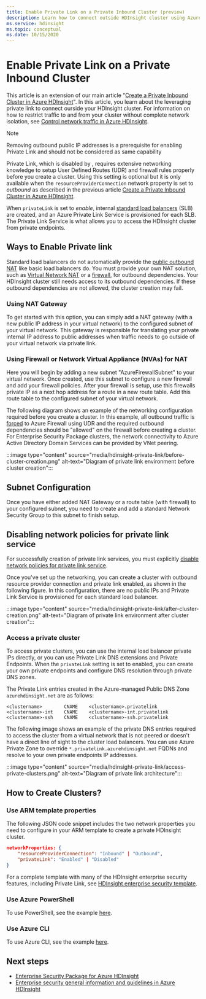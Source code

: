 ```yaml
---
title: Enable Private Link on a Private Inbound Cluster (preview)
description: Learn how to connect outside HDInsight cluster using Azure Private Link.
ms.service: hdinsight
ms.topic: conceptual
ms.date: 10/15/2020
---
```


# Enable Private Link on a Private Inbound Cluster

This article is an extension of our main article "[Create a Private Inbound Cluster in Azure HDInsight](./hdinsight-private-inbound-cluster.md)". In this article, you learn about the leveraging private link to connect ourside your HDInsight cluster. For information on how to restrict traffic to and from your cluster without complete network isolation, see [Control network traffic in Azure HDInsight](./control-network-traffic.md).

>[!NOTE]
>Removing outbound public IP addresses is a prerequisite for enabling Private Link and should not be considered as same capability

Private Link, which is disabled by 
, requires extensive networking knowledge to setup User Defined Routes (UDR) and firewall rules properly before you create a cluster. Using this setting is optional but it is only available when the `resourceProviderConnection` network property is set to *outbound* as described in the previous article [Create a Private Inbound Cluster in Azure HDInsight](./hdinsight-private-inbound-cluster.md).

When `privateLink` is set to *enable*, internal [standard load balancers](../load-balancer/load-balancer-overview.md) (SLB) are created, and an Azure Private Link Service is provisioned for each SLB. The Private Link Service is what allows you to access the HDInsight cluster from private endpoints.

## Ways to Enable Private link

Standard load balancers do not automatically provide the [public outbound NAT](../load-balancer/load-balancer-outbound-connections.md) like basic load balancers do. You must provide your own NAT solution, such as [Virtual Network NAT](../virtual-network/nat-gateway/nat-overview.md) or a [firewall](./hdinsight-restrict-outbound-traffic.md), for outbound dependencies. Your HDInsight cluster still needs access to its outbound dependencies. If these outbound dependencies are not allowed, the cluster creation may fail.

### Using NAT Gateway
To get started with this option, you can simply add a NAT gateway (with a new public IP address in your virtual network) to the configured subnet of your virtual network. This gateway is responsible for translating your private internal IP address to public addresses when traffic needs to go outside of your virtual network via private link.

### Using Firewall or Network Virtual Appliance (NVAs) for NAT
Here you will begin by adding a new subnet "AzureFirewallSubnet" to your virtual network. Once created, use this subnet to configure a new firewall and add your firewall policies. After your firewall is setup, use this firewalls private IP as a next hop address for a route in a new route table. Add this route table to the configured subnet of your virtual network.

The following diagram shows an example of the networking configuration required before you create a cluster. In this example, all outbound traffic is [forced](../firewall/forced-tunneling.md) to Azure Firewall using UDR and the required outbound dependencies should be "allowed" on the firewall before creating a cluster. For Enterprise Security Package clusters, the network connectivity to Azure Active Directory Domain Services can be provided by VNet peering.

:::image type="content" source="media/hdinsight-private-link/before-cluster-creation.png" alt-text="Diagram of private link environment before cluster creation":::

## Subnet Configuration
Once you have either added NAT Gateway or a route table (with firewall) to your configured subnet, you need to create and add a standard Network Security Group to this subnet to finish setup.

## Disabling network policies for private link service
For successfully creation of private link services, you must explicitly [disable network policies for private link service](../private-link/disable-private-link-service-network-policy.md).


Once you've set up the networking, you can create a cluster with outbound resource provider connection and private link enabled, as shown in the following figure. In this configuration, there are no public IPs and Private Link Service is provisioned for each standard load balancer.

:::image type="content" source="media/hdinsight-private-link/after-cluster-creation.png" alt-text="Diagram of private link environment after cluster creation":::

### Access a private cluster

To access private clusters, you can use the internal load balancer private IPs directly, or you can use Private Link DNS extensions and Private Endpoints. When the `privateLink` setting is set to enabled, you can create your own private endpoints and configure DNS resolution through private DNS zones.

The Private Link entries created in the Azure-managed Public DNS Zone `azurehdinsight.net` are as follows:

```dns
<clustername>        CNAME    <clustername>.privatelink
<clustername>-int    CNAME    <clustername>-int.privatelink
<clustername>-ssh    CNAME    <clustername>-ssh.privatelink
```

The following image shows an example of the private DNS entries required to access the cluster from a virtual network that is not peered or doesn't have a direct line of sight to the cluster load balancers. You can use Azure Private Zone to override `*.privatelink.azurehdinsight.net` FQDNs and resolve to your own private endpoints IP addresses.

:::image type="content" source="media/hdinsight-private-link/access-private-clusters.png" alt-text="Diagram of private link architecture":::

## How to Create Clusters?
### Use ARM template properties

The following JSON code snippet includes the two network properties you need to configure in your ARM template to create a private HDInsight cluster.

```json
networkProperties: {
    "resourceProviderConnection": "Inbound" | "Outbound",
    "privateLink": "Enabled" | "Disabled"
}
```

For a complete template with many of the HDInsight enterprise security features, including Private Link, see [HDInsight enterprise security template](https://github.com/Azure-Samples/hdinsight-enterprise-security/tree/main/ESP-HIB-PL-Template).

### Use Azure PowerShell

To use PowerShell, see the example [here](/powershell/module/az.hdinsight/new-azhdinsightcluster#example-4--create-an-azure-hdinsight-cluster-with-relay-outbound-and-private-link-feature).

### Use Azure CLI
To use Azure CLI, see the example [here](/cli/azure/hdinsight#az_hdinsight_create-examples).

## Next steps

* [Enterprise Security Package for Azure HDInsight](enterprise-security-package.md)
* [Enterprise security general information and guidelines in Azure HDInsight](./domain-joined/general-guidelines.md)

